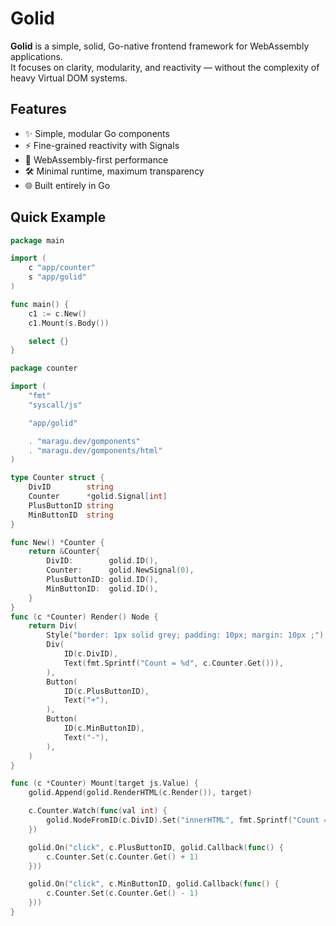 # Golid

**Golid** is a simple, solid, Go-native frontend framework for WebAssembly applications.  
It focuses on clarity, modularity, and reactivity — without the complexity of heavy Virtual DOM systems.

## Features

- ✨ Simple, modular Go components
- ⚡ Fine-grained reactivity with Signals
- 🚀 WebAssembly-first performance
- 🛠️ Minimal runtime, maximum transparency
- 🌐 Built entirely in Go

## Quick Example

```go
package main

import (
	c "app/counter"
	s "app/golid"
)

func main() {
	c1 := c.New()
	c1.Mount(s.Body())

	select {}
}
```

```go
package counter

import (
	"fmt"
	"syscall/js"

	"app/golid"

	. "maragu.dev/gomponents"
	. "maragu.dev/gomponents/html"
)

type Counter struct {
	DivID        string
	Counter      *golid.Signal[int]
	PlusButtonID string
	MinButtonID  string
}

func New() *Counter {
	return &Counter{
		DivID:        golid.ID(),
		Counter:      golid.NewSignal(0),
		PlusButtonID: golid.ID(),
		MinButtonID:  golid.ID(),
	}
}
func (c *Counter) Render() Node {
	return Div(
		Style("border: 1px solid grey; padding: 10px; margin: 10px ;"),
		Div(
			ID(c.DivID),
			Text(fmt.Sprintf("Count = %d", c.Counter.Get())),
		),
		Button(
			ID(c.PlusButtonID),
			Text("+"),
		),
		Button(
			ID(c.MinButtonID),
			Text("-"),
		),
	)
}

func (c *Counter) Mount(target js.Value) {
	golid.Append(golid.RenderHTML(c.Render()), target)

	c.Counter.Watch(func(val int) {
		golid.NodeFromID(c.DivID).Set("innerHTML", fmt.Sprintf("Count = %d", val))
	})

	golid.On("click", c.PlusButtonID, golid.Callback(func() {
		c.Counter.Set(c.Counter.Get() + 1)
	}))

	golid.On("click", c.MinButtonID, golid.Callback(func() {
		c.Counter.Set(c.Counter.Get() - 1)
	}))
}

```

